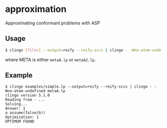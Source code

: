 # approximation
Approximating conformant problems with ASP

## Usage
```bash
$ clingo [files] --output=reify --reify-sccs | clingo - -Wno-atom-undefined META
```
where META is either `metaA.lp` or `metaA2.lp`.

## Example
```
$ clingo examples/simple.lp --output=reify --reify-sccs | clingo - -Wno-atom-undefined metaA.lp 
clingo version 5.1.0
Reading from - ...
Solving...
Answer: 1
a assume(false(b))
Optimization: 1
OPTIMUM FOUND
```
